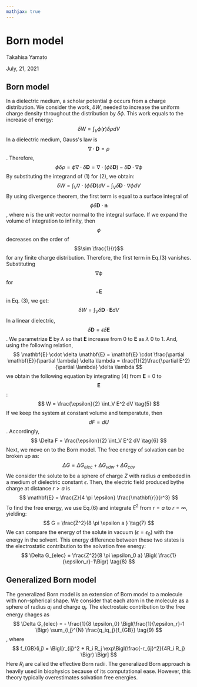 ```yaml
---
mathjax: true
---
```


# Born model

Takahisa Yamato

July, 21, 2021



## Born model

In a dielectric medium, a scholar potential  $\phi$ occurs from a charge distribution. We consider the work, $\delta W$, needed to increase the uniform charge density throughout the distribution by $\delta\phi$. This work equals to the increase of energy:
$$
\delta W = \int_V \phi (\mathbf{r})\delta \rho dV  \tag{1}
$$
In a dielectric medium, Gauss's law is $$\nabla \cdot \mathbf{D}=\rho $$. Therefore, 
$$
\phi \delta \rho = \phi \nabla \cdot \delta \mathbf{D} = \nabla \cdot (\phi \delta \mathbf{D}) - \delta \mathbf{D} \cdot \nabla \phi    \tag{2}
$$
By substituting the integrand of (1) for (2), we obtain:
$$
\delta W = \int_V \nabla \cdot (\phi \delta \mathbf{D})dV - \int_V \delta \mathbf{D} \cdot \nabla \phi dV \tag{3}
$$
By using divergence theorem, the first term is equal to a surface integral of $$\phi \delta \mathbf{D} \cdot \mathbf{n}  $$, where $\mathbf{n}$ is the unit vector normal to the integral surface.  If we expand the volume of integration to infinity, then $$\phi$$ decreases on the order of  $$\sim \frac{1}{r}$$ for any finite charge distribution. Therefore, the first term in Eq.(3) vanishes. Substituting $$\nabla \phi$$ for $$-\mathbf{E}$$ in Eq. (3), we get: 
$$
\delta W = \int_V \delta \mathbf{D} \cdot \mathbf{E} dV \tag{4}
$$
 In a linear dielectric, $$\delta \mathbf{D} = \epsilon \delta \mathbf{E} $$. We parametrize $\mathbf{E}$ by $\lambda$ so that $\mathbf{E}$ increase from 0 to $\mathbf{E}$ as $\lambda$ 0 to 1. And, using the following relation,
$$
\mathbf{E} \cdot \delta \mathbf{E} = \mathbf{E} \cdot \frac{\partial \mathbf{E}}{\partial \lambda} \delta \lambda = \frac{1}{2}\frac{\partial E^2}{\partial \lambda} \delta \lambda
$$
we obtain the following equation by integrating (4) from $\mathbf{E}$ = 0 to $$\mathbf{E}$$:
$$
W = \frac{\epsilon}{2} \int_V E^2 dV \tag{5}
$$
If we keep the system at constant volume and temperatute, then $$dF = dU$$. Accordingly, 
$$
\Delta F = \frac{\epsilon}{2} \int_V E^2 dV \tag{6}
$$
   Next, we move on to the Born model. The free energy of solvation can be broken up as:
$$
\Delta G = \Delta G_{elec} + \Delta G_{vdw} + \Delta G_{cav}
$$
We consider the solute to be a sphere of charge $Z$ with radius $a$ embeded in a medium of dielectric constant $\epsilon$. Then, the electric field produced bythe charge at distance $r > a$ is 
$$
\mathbf{E} = \frac{Z}{4 \pi \epsilon} \frac{\mathbf{r}}{r^3}
$$
To find the free energy, we use Eq.(6) and integrate $E^2$ from $r=a$ to $r = \infty$, yielding:
$$
G = \frac{Z^2}{8 \pi \epsilon a } \tag{7}
$$
We can compare the energy of the solute in vacuum ($\epsilon = \epsilon_0$) with the energy in the solvent. This energy difference between these two states is the electrostatic contribution to the solvation free energy:
$$
\Delta G_{elec} = \frac{Z^2}{8 \pi \epsilon_0 a} \Bigl( \frac{1}{\epsilon_r}-1\Bigr) \tag{8}
$$

## Generalized Born model

The generalized Born model is an extension of Born model to a molecule with non-spherical shape. We consider that each atom in the molecule as a sphere of radius $a_i$ and charge $q_i$. The electrostaic contribution to the free energy chages as 
$$
\Delta G_{elec} = - \frac{1}{8 \epsilon_0} \Bigl(\frac{1}{\epsilon_r}-1 \Bigr) \sum_{i,j}^{N} \frac{q_iq_j}{f_{GB}} \tag{9}
$$
, where
$$
f_{GB}(i,j) = \Bigl[r_{ij}^2 + R_i R_j \exp\Bigl(\frac{-r_{ij}^2}{4R_i R_j} \Bigr) \Bigr]
$$
Here $R_i$ are called the effective Born radii. The generalized Born approach is heavily used in biophysics because of its computational ease. However, this theory typically overestimates solvation free energies. 



  

